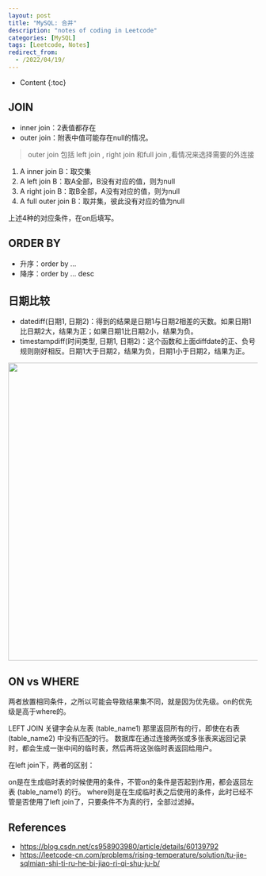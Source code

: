 ```yaml
---
layout: post
title: "MySQL: 合并"
description: "notes of coding in Leetcode"
categories: [MySQL]
tags: [Leetcode, Notes]
redirect_from:
  - /2022/04/19/
---
```


- Content
{:toc}

## JOIN

- inner join：2表值都存在
- outer join：附表中值可能存在null的情况。

> outer join 包括 left join , right join 和full join ,看情况来选择需要的外连接

1. A inner join B：取交集
2. A left join B：取A全部，B没有对应的值，则为null
3. A right join B：取B全部，A没有对应的值，则为null
4. A full outer join B：取并集，彼此没有对应的值为null

上述4种的对应条件，在on后填写。

## ORDER BY

- 升序：order by ...
- 降序：order by ... desc

## 日期比较

- datediff(日期1, 日期2)：得到的结果是日期1与日期2相差的天数。如果日期1比日期2大，结果为正；如果日期1比日期2小，结果为负。
- timestampdiff(时间类型, 日期1, 日期2)：这个函数和上面diffdate的正、负号规则刚好相反。日期1大于日期2，结果为负，日期1小于日期2，结果为正。

<div align=center><img src="https://pic.leetcode-cn.com/006f72189f8a62549e64a2236cc9dc03d484e914e49dfa4d7a061f0e758983e4-1.png" width=600px/></div>

## ON vs WHERE

两者放置相同条件，之所以可能会导致结果集不同，就是因为优先级。on的优先级是高于where的。

LEFT JOIN 关键字会从左表 (table_name1) 那里返回所有的行，即使在右表 (table_name2) 中没有匹配的行。
数据库在通过连接两张或多张表来返回记录时，都会生成一张中间的临时表，然后再将这张临时表返回给用户。

在left join下，两者的区别：

on是在生成临时表的时候使用的条件，不管on的条件是否起到作用，都会返回左表 (table_name1) 的行。
where则是在生成临时表之后使用的条件，此时已经不管是否使用了left join了，只要条件不为真的行，全部过滤掉。

## References

- https://blog.csdn.net/cs958903980/article/details/60139792
- https://leetcode-cn.com/problems/rising-temperature/solution/tu-jie-sqlmian-shi-ti-ru-he-bi-jiao-ri-qi-shu-ju-b/

